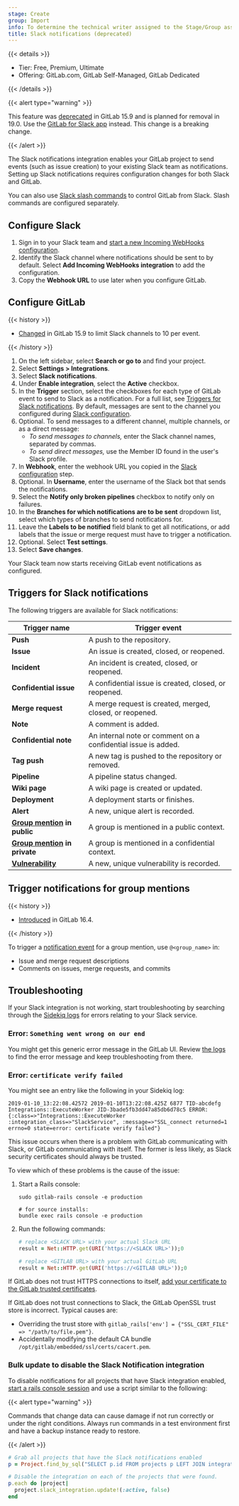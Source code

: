 ```yaml
---
stage: Create
group: Import
info: To determine the technical writer assigned to the Stage/Group associated with this page, see https://handbook.gitlab.com/handbook/product/ux/technical-writing/#assignments
title: Slack notifications (deprecated)
---
```


<!--- start_remove The following content will be removed on remove_date: '2025-05-15' -->

{{< details >}}

- Tier: Free, Premium, Ultimate
- Offering: GitLab.com, GitLab Self-Managed, GitLab Dedicated

{{< /details >}}

{{< alert type="warning" >}}

This feature was [deprecated](https://gitlab.com/gitlab-org/gitlab/-/issues/435909) in GitLab 15.9
and is planned for removal in 19.0. Use the [GitLab for Slack app](gitlab_slack_application.md) instead.
This change is a breaking change.

{{< /alert >}}

The Slack notifications integration enables your GitLab project to send events
(such as issue creation) to your existing Slack team as notifications. Setting up
Slack notifications requires configuration changes for both Slack and GitLab.

You can also use [Slack slash commands](slack_slash_commands.md)
to control GitLab from Slack. Slash commands are configured separately.

## Configure Slack

1. Sign in to your Slack team and [start a new Incoming WebHooks configuration](https://my.slack.com/services/new/incoming-webhook).
1. Identify the Slack channel where notifications should be sent to by default.
   Select **Add Incoming WebHooks integration** to add the configuration.
1. Copy the **Webhook URL** to use later when you configure GitLab.

## Configure GitLab

{{< history >}}

- [Changed](https://gitlab.com/gitlab-org/gitlab/-/merge_requests/106760) in GitLab 15.9 to limit Slack channels to 10 per event.

{{< /history >}}

1. On the left sidebar, select **Search or go to** and find your project.
1. Select **Settings > Integrations**.
1. Select **Slack notifications**.
1. Under **Enable integration**, select the **Active** checkbox.
1. In the **Trigger** section, select the checkboxes for each type of GitLab
   event to send to Slack as a notification. For a full list, see
   [Triggers for Slack notifications](#triggers-for-slack-notifications).
   By default, messages are sent to the channel you configured during
   [Slack configuration](#configure-slack).
1. Optional. To send messages to a different channel, multiple channels, or as
   a direct message:
   - *To send messages to channels,* enter the Slack channel names, separated by
     commas.
   - *To send direct messages,* use the Member ID found in the user's Slack profile.
1. In **Webhook**, enter the webhook URL you copied in the
   [Slack configuration](#configure-slack) step.
1. Optional. In **Username**, enter the username of the Slack bot that sends
   the notifications.
1. Select the **Notify only broken pipelines** checkbox to notify only on failures.
1. In the **Branches for which notifications are to be sent** dropdown list, select which types of branches
   to send notifications for.
1. Leave the **Labels to be notified** field blank to get all notifications, or
   add labels that the issue or merge request must have to trigger a
   notification.
1. Optional. Select **Test settings**.
1. Select **Save changes**.

Your Slack team now starts receiving GitLab event notifications as configured.

## Triggers for Slack notifications

The following triggers are available for Slack notifications:

| Trigger name                                                             | Trigger event                                        |
|--------------------------------------------------------------------------|------------------------------------------------------|
| **Push**                                                                 | A push to the repository.                            |
| **Issue**                                                                | An issue is created, closed, or reopened.            |
| **Incident**                                                             | An incident is created, closed, or reopened.         |
| **Confidential issue**                                                   | A confidential issue is created, closed, or reopened.|
| **Merge request**                                                        | A merge request is created, merged, closed, or reopened.|
| **Note**                                                                 | A comment is added.                                  |
| **Confidential note**                                                    | An internal note or comment on a confidential issue is added.|
| **Tag push**                                                             | A new tag is pushed to the repository or removed.    |
| **Pipeline**                                                             | A pipeline status changed.                           |
| **Wiki page**                                                            | A wiki page is created or updated.                   |
| **Deployment**                                                           | A deployment starts or finishes.                     |
| **Alert**                                                                | A new, unique alert is recorded.                     |
| **[Group mention](#trigger-notifications-for-group-mentions) in public**                                              | A group is mentioned in a public context.            |
| **[Group mention](#trigger-notifications-for-group-mentions) in private**                                             | A group is mentioned in a confidential context.      |
| [**Vulnerability**](../../application_security/vulnerabilities/_index.md) | A new, unique vulnerability is recorded.             |

## Trigger notifications for group mentions

{{< history >}}

- [Introduced](https://gitlab.com/gitlab-org/gitlab/-/issues/417751) in GitLab 16.4.

{{< /history >}}

To trigger a [notification event](#triggers-for-slack-notifications) for a group mention, use `@<group_name>` in:

- Issue and merge request descriptions
- Comments on issues, merge requests, and commits

## Troubleshooting

If your Slack integration is not working, start troubleshooting by
searching through the [Sidekiq logs](../../../administration/logs/_index.md#sidekiqlog)
for errors relating to your Slack service.

### Error: `Something went wrong on our end`

You might get this generic error message in the GitLab UI.
Review [the logs](../../../administration/logs/_index.md#productionlog) to find
the error message and keep troubleshooting from there.

### Error: `certificate verify failed`

You might see an entry like the following in your Sidekiq log:

```plaintext
2019-01-10_13:22:08.42572 2019-01-10T13:22:08.425Z 6877 TID-abcdefg Integrations::ExecuteWorker JID-3bade5fb3dd47a85db6d78c5 ERROR: {:class=>"Integrations::ExecuteWorker :integration_class=>"SlackService", :message=>"SSL_connect returned=1 errno=0 state=error: certificate verify failed"}
```

This issue occurs when there is a problem with GitLab communicating with Slack,
or GitLab communicating with itself.
The former is less likely, as Slack security certificates should always be trusted.

To view which of these problems is the cause of the issue:

1. Start a Rails console:

   ```shell
   sudo gitlab-rails console -e production

   # for source installs:
   bundle exec rails console -e production
   ```

1. Run the following commands:

   ```ruby
   # replace <SLACK URL> with your actual Slack URL
   result = Net::HTTP.get(URI('https://<SLACK URL>'));0

   # replace <GITLAB URL> with your actual GitLab URL
   result = Net::HTTP.get(URI('https://<GITLAB URL>'));0
   ```

If GitLab does not trust HTTPS connections to itself,
[add your certificate to the GitLab trusted certificates](https://docs.gitlab.com/omnibus/settings/ssl/#install-custom-public-certificates).

If GitLab does not trust connections to Slack,
the GitLab OpenSSL trust store is incorrect. Typical causes are:

- Overriding the trust store with `gitlab_rails['env'] = {"SSL_CERT_FILE" => "/path/to/file.pem"}`.
- Accidentally modifying the default CA bundle `/opt/gitlab/embedded/ssl/certs/cacert.pem`.

### Bulk update to disable the Slack Notification integration

To disable notifications for all projects that have Slack integration enabled,
[start a rails console session](../../../administration/operations/rails_console.md#starting-a-rails-console-session) and use a script similar to the following:

{{< alert type="warning" >}}

Commands that change data can cause damage if not run correctly or under the right conditions. Always run commands in a test environment first and have a backup instance ready to restore.

{{< /alert >}}

```ruby
# Grab all projects that have the Slack notifications enabled
p = Project.find_by_sql("SELECT p.id FROM projects p LEFT JOIN integrations s ON p.id = s.project_id WHERE s.type_new = 'Integrations::Slack' AND s.active = true")

# Disable the integration on each of the projects that were found.
p.each do |project|
  project.slack_integration.update!(:active, false)
end
```

<!--- end_remove -->
